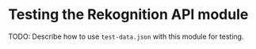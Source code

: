 # Testing the Rekognition API module

TODO: Describe how to use `test-data.json` with this module for testing.
